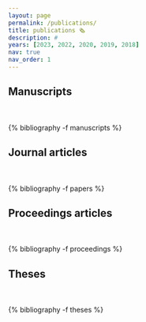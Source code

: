 ```yaml
---
layout: page
permalink: /publications/
title: publications 🗞️
description: #
years: [2023, 2022, 2020, 2019, 2018]
nav: true
nav_order: 1
---
```

<!-- _pages/publications.md -->
<div class="publications">

<h2 class="year">Manuscripts</h2><br><br>
{% bibliography -f manuscripts %}

<h2 class="year">Journal articles</h2><br><br>
{% bibliography -f papers %}

<h2 class="year">Proceedings articles</h2><br><br>
{% bibliography -f proceedings %}

<h2 class="year">Theses</h2><br><br>
{% bibliography -f theses %}
</div>